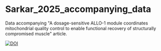 # Sarkar_2025_accompanying_data

Data accompanying "A dosage-sensitive ALLO-1 module coordinates mitochondrial quality control to enable functional recovery of structurally compromised muscle" article.

[![DOI](https://zenodo.org/badge/DOI/10.5281/zenodo.17371039.svg)](https://doi.org/10.5281/zenodo.17371039)